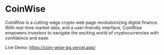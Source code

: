 # CoinWise

CoinWise is a cutting-edge crypto web page revolutionizing digital finance. With real-time market data, and a user-friendly interface, CoinWise empowers investors to navigate the exciting world of cryptocurrencies with confidence and ease.

Live Demo: https://coin-wise-bg.vercel.app/
